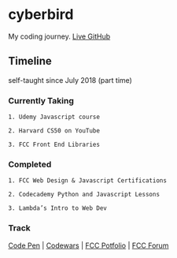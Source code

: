 # cyberbird
My coding journey.
[Live GitHub](https://caralagumen.github.io/cyberbird/)

## Timeline
self-taught since July 2018 (part time)

### Currently Taking

	1. Udemy Javascript course

	2. Harvard CS50 on YouTube

	3. FCC Front End Libraries

### Completed

	1. FCC Web Design & Javascript Certifications

	2. Codecademy Python and Javascript Lessons

	3. Lambda’s Intro to Web Dev
	
### Track

[Code Pen](https://codepen.io/CaraLagumen/#) |
[Codewars](https://www.codewars.com/users/CaraLagumen) |
[FCC Potfolio](https://www.freecodecamp.org/caralagumen) |
[FCC Forum](https://www.freecodecamp.org/forum/u/CaraLagumen)
